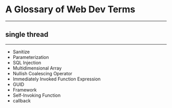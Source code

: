 # A Glossary of Web Dev Terms

---

## single thread

---

- Sanitize
- Parameterization  
- SQL Injection
- Multidimensional Array
- Nullish Coalescing Operator
- Immediately Invoked Function Expression
- GUID
- Framework
- Self-Invoking Function
- callback
